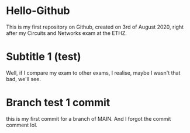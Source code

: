 # Hello-Github
This is my first repository on Github, created on 3rd of August 2020, right after my Circuits and Networks exam at the ETHZ.

# Subtitle 1 (test)
Well, if I compare my exam to other exams,  I realise, maybe I wasn't that bad, we'll see.


#  Branch test 1 commit
this is my first commit for a branch of MAIN. And I forgot the commit comment lol.

